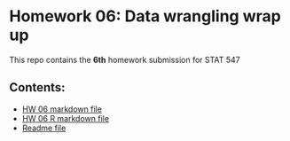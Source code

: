 # Homework 06: Data wrangling wrap up

This repo contains the **6th** homework submission for STAT 547


## Contents:
- [HW 06 markdown file](hw06-data-wrangling.md)
- [HW 06 R markdown file](hw06-data-wrangling.Rmd)
- [Readme file](README.md)
